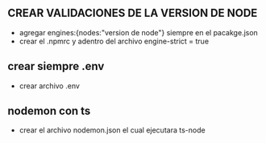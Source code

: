 ## CREAR VALIDACIONES DE LA VERSION DE NODE
- agregar engines:{nodes:"version de node"} siempre en el pacakge.json
- crear el .npmrc y adentro del archivo engine-strict = true

## crear siempre .env
- crear archivo .env


## nodemon con ts
- crear el archivo nodemon.json el cual ejecutara ts-node